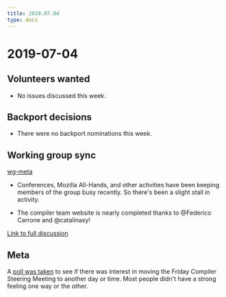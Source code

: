 ```yaml
---
title: 2019.07.04
type: docs
---
```

# 2019-07-04

## Volunteers wanted

- No issues discussed this week.

## Backport decisions

- There were no backport nominations this week.

## Working group sync

[wg-meta](https://github.com/rust-lang/compiler-team/blob/master/content/docs/working-groups/meta/_index.md)

- Conferences, Mozilla All-Hands, and other activities have been keeping members of the group busy recently.
So there's been a slight stall in activity.

- The compiler team website is nearly completed thanks to @Federico Carrone and @catalinasy!

[Link to full discussion](https://rust-lang.zulipchat.com/#narrow/stream/131828-t-compiler/topic/weekly.20meeting.202019-07-04.20.2354818/near/169654430)

## Meta

A [poll was taken](https://rust-lang.zulipchat.com/#narrow/stream/131828-t-compiler/topic/weekly.20meeting.202019-07-04.20.2354818/near/169652882) to see if there was interest in moving the Friday Compiler Steering Meeting to another day or time.
Most people didn't have a strong feeling one way or the other.
